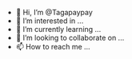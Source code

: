 - 👋 Hi, I’m @Tagapaypay
- 👀 I’m interested in ...
- 🌱 I’m currently learning ...
- 💞️ I’m looking to collaborate on ...
- 📫 How to reach me ...

<!---
Tagapaypay/Tagapaypay is a ✨ special ✨ repository because its `README.md` (this file) appears on your GitHub profile.
You can click the Preview link to take a look at your changes.
--->
